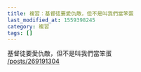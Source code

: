 ```yaml
---
title: 複習：基督徒要愛仇敵，但不是叫我們當笨蛋
last_modified_at: 1559398245
category: 複習
tags: []
---
```


<p>基督徒要愛仇敵，但不是叫我們當笨蛋<br/>
<a href="/posts/269191304" target="_blank">/posts/269191304</a></p>
<p> </p>

